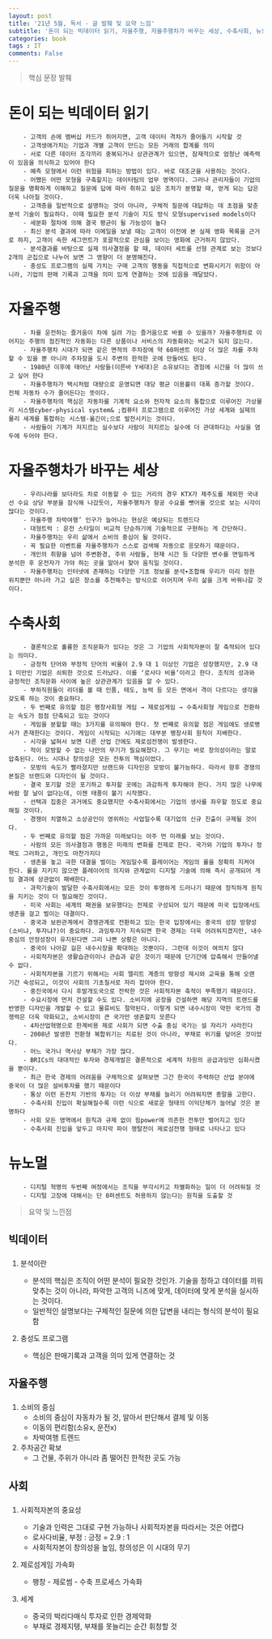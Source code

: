 ```yaml
---
layout: post
title: '21년 5월, 독서 - 글 발췌 및 요약 느낌'
subtitle: '돈이 되는 빅데이터 읽기, 자율주행, 자율주행차가 바꾸는 세상, 수축사회, 뉴노멀'
categories: book
tags : IT
comments: False
---
```


> 핵심 문장 발췌

# 돈이 되는 빅데이터 읽기
		- 고객의 손에 멤버십 카드가 쥐어지면, 고객 데이터 격차가 줄어들기 시작할 것
		- 고객생애가치는 기업과 개별 고객이 만드는 모든 거래의 합계를 의미
		- 서로 다른 데이터 조각끼리 중복되거나 상관관계가 있으면, 잠재적으로 엄청난 예측력이 있음을 의식하고 있어야 한다
		- 예측 모형에서 이런 위험을 피하는 방법이 있다. 바로 대조군을 사용하는 것이다.
		- 어쨌든 어떤 모형을 구축할지는 데이터팀의 업무 영역이다. 그러나 관리자들이 기업의 질문을 명확하게 이해하고 질문에 답에 따라 취하고 싶은 조치가 분명할 때, 얻게 되는 답은 더욱 나아질 것이다.
		- 고객층을 일반적으로 설명하는 것이 아니라, 구체적 질문에 대답하는 데 초점을 맞춘 분석 기술이 필요하다. 이때 필요한 분석 기술이 지도 방식 모형supervised models이다
		- 세분화 절차에 의해 결국 평균이 될 가능성이 높다
		- 최신 분석 결과에 따라 이메일을 보낼 때는 고객이 이전에 본 실제 영화 목록을 근거로 하지, 고객이 속한 세그먼트가 포괄적으로 관심을 보이는 영화에 근거하지 않았다.
		- 분석결과를 바탕으로 실제 의사결정을 할 때, 데이터 세트를 선형 관계로 보는 것보다 2개의 군집으로 나누어 보면 그 영향이 더 분명해진다.
		- 충성도 프로그램의 실제 가치는 구매 고객의 행동을 직접적으로 변화시키기 위함이 아니라, 기업의 판매 기록과 고객을 의미 있게 연결하는 것에 있음을 깨달았다.

# 자율주행
		- 차를 운전하는 즐거움이 차에 실려 가는 즐거움으로 바뀔 수 있을까? 자율주행차로 이어지는 주행의 점진적인 자동화는 다른 상품이나 서비스의 자동화와는 비교가 되지 않는다.
		- 자율주행차 시대가 되면 같은 면적의 주차장에 약 60퍼센트 이상 더 많은 차를 주차할 수 있을 뿐 아니라 주차장을 도시 주변의 한적한 곳에 만들어도 된다.
		- 1980년 이후에 태어난 사람들(이른바 Y세대)은 소유보다는 경험에 시간을 더 많이 쓰고 싶어 한다
		- 자율주행차가 택시처럼 대량으로 운영되면 대당 평균 이용률이 대폭 증가할 것이다. 전체 자동차 수가 줄어든다는 뜻이다.
		- 자율주행차의 핵심은 자동차를 기계적 요소와 전자적 요소의 통합으로 이루어진 가상물리 시스템cyber-physical system& ;컴퓨터 프로그램으로 이루어진 가상 세계와 실제의 물리 세계를 통합하는 시스템-옮긴이;으로 발전시키는 것이다.
		- 사람들이 기계가 저지르는 실수보다 사람이 저지르는 실수에 더 관대하다는 사실을 염두에 두어야 한다.

# 자율주행차가 바꾸는 세상
		- 우리나라를 보더라도 차로 이동할 수 있는 거리의 경우 KTX가 제주도를 제외한 국내선 수요 상당 부분을 잠식해 나갔듯이, 자율주행차가 항공 수요를 뺏어올 것으로 보는 시각이 많다는 것이다.
		- 자율주행 차박여행’ 인구가 늘어나는 현상은 예상되는 트렌드다
		- 대형트럭 : 운전 스타일이 비교적 단순하기에 기술적으로 구현하는 게 간단하다.
		- 자율주행차는 우리 삶에서 소비의 중심이 될 것이다.
		- 꼭 필요한 이벤트를 자율주행차가 스스로 검색해 자동으로 응모하기 때문이다.
		- 개인의 취향을 넘어 주변환경, 주위 사람들, 현재 시간 등 다양한 변수를 면밀하게 분석한 후 운전자가 가야 하는 곳을 알아서 찾아 움직일 것이다.
		- 자율주행차는 인터넷에 존재하는 다양한 기초 정보를 분석∙조합해 우리가 미리 정한 위치뿐만 아니라 가고 싶은 장소를 추천해주는 방식으로 이어지며 우리 삶을 크게 바꿔나갈 것이다.

# 수축사회
		- 결론적으로 훌륭한 조직문화가 있다는 것은 그 기업의 사회적자본이 잘 축적되어 있다는 의미다.
		- 긍정적 단어와 부정적 단어의 비율이 2.9 대 1 이상인 기업은 성장했지만, 2.9 대 1 미만인 기업은 쇠퇴한 것으로 드러났다. 이를 ‘로사다 비율’이라고 한다. 조직의 성과와 긍정적인 조직문화 사이에 높은 상관관계가 있음을 알 수 있다.
		- 부하직원들이 리더를 볼 때 인품, 태도, 능력 등 모든 면에서 격이 다르다는 생각을 갖도록 하는 것이 중요하다.
		- 두 번째로 유의할 점은 팽창사회형 게임 → 제로섬게임 → 수축사회형 게임으로 전환하는 속도가 점점 단축되고 있는 것이다
		- 게임을 분할할 때는 3가지를 유의해야 한다. 첫 번째로 유의할 점은 게임에도 생로병사가 존재한다는 것이다. 게임이 시작되는 시기에는 대부분 팽창사회 원칙이 지배한다.
		- 시각을 넓혀서 보면 다른 산업 간에도 제로섬전쟁이 발생한다.
		- 적이 모방할 수 없는 나만의 무기가 필요해졌다. 그 무기는 바로 창의성이라는 말로 압축된다. 어느 시대나 창의성은 모든 전투의 핵심이었다.
		- 모방의 속도가 빨라졌지만 브랜드와 디자인은 모방이 불가능하다. 따라서 향후 경쟁의 본질은 브랜드와 디자인이 될 것이다.
		- 결국 포기할 것은 포기하고 투자할 곳에는 과감하게 투자해야 한다. 가지 많은 나무에 바람 잘 날이 없다는데, 이젠 태풍이 불기 시작했다.
		- 선택과 집중은 과거에도 중요했지만 수축사회에서는 기업의 생사를 좌우할 정도로 중요해질 것이다.
		- 경쟁이 치열하고 소상공인이 영위하는 사업일수록 대기업의 신규 진출이 규제될 것이다.
		- 두 번째로 유의할 점은 가까운 미래보다는 아주 먼 미래를 보는 것이다.
		- 사람의 모든 의사결정과 행동은 미래의 변화를 전제로 한다. 국가와 기업의 투자나 정책도 그러하고, 개인도 마찬가지다
		- 생존을 놓고 극한 대결을 벌이는 게임일수록 플레이어는 게임의 룰을 정확히 지켜야 한다. 룰을 지키지 않으면 플레이어의 의지와 관계없이 디지털 기술에 의해 즉시 공개되어 게임 결과에 상관없이 패배한다.
		- 과학기술이 발달한 수축사회에서는 모든 것이 투명하게 드러나기 때문에 정직하게 원칙을 지키는 것이 더 필요해진 것이다.
		- 미국 사회는 세계의 패권을 보유했다는 전제로 구성되어 있기 때문에 미국 입장에서도 생존을 걸고 벌이는 대결이다.
		- 중국과 보완관계에서 경쟁관계로 전환하고 있는 한국 입장에서는 중국의 성장 방향성(소비냐, 투자냐?)이 중요하다. 과잉투자가 지속되면 한국 경제는 더욱 어려워지겠지만, 내수 중심의 안정성장이 유지된다면 그리 나쁜 상황은 아니다.
		- 중국이 나아갈 길은 내수시장을 확대하는 것뿐이다. 그런데 이것이 여의치 않다
		- 사회적자본은 생활습관이이나 관습과 같은 것이기 때문에 단기간에 압축해서 만들어낼 수 없다.
		- 사회적자본을 기르기 위해서는 사회 엘리트 계층의 방향성 제시와 교육을 통해 오랜 기간 숙성되고, 이것이 사회의 기초질서로 자리 잡아야 한다.
		- 중진국에서 다시 후발개도국으로 전락한 것은 사회적자본 축적이 부족했기 때문이다.
		- 수요시장에 먼저 건설할 수도 있다. 소비지에 공장을 건설하면 해당 지역의 트렌드를 반영한 디자인을 개발할 수 있고 물류비도 절약된다. 이렇게 되면 내수시장이 약한 국가의 경쟁력은 더욱 약화되고, 소비시장이 큰 국가만 생존할지 모른다
		- 4차산업혁명으로 한계비용 제로 사회가 되면 수출 중심 국가는 설 자리가 사라진다
		- 2008년 발생한 전환형 복합위기는 치료된 것이 아니라, 부채로 위기를 덮어온 것이었다.
		- 어느 국가나 역사상 부채가 가장 많다.
		- BRICs의 대대적인 투자와 경제개발은 결론적으로 세계적 차원의 공급과잉만 심화시켰을 뿐이다.
		- 최근 한국 경제의 어려움을 구체적으로 살펴보면 그간 한국이 주력하던 산업 분야에 중국이 더 많은 설비투자를 했기 때문이다
		- 통상 이런 돈잔치 기반의 투자는 더 이상 부채를 늘리기 어려워지면 종말을 고한다.
		- 수축사회 진입이 확실해질수록 이런 식으로 새로운 형태의 이익단체가 늘어날 것은 분명하다
		- 사회 모든 영역에서 원칙과 규제 없이 힘power에 의존한 전투만 벌어지고 있다
		- 수축사회 진입을 앞두고 마지막 파이 쟁탈전이 제로섬전쟁 형태로 나타나고 있다

# 뉴노멀
		- 디지털 혁명의 두번째 여정에서는 조직을 부각시키고 차별화하는 일이 더 어려워질 것
		- 디지털 고장에 대해서는 단 0퍼센트도 허용하지 않는다는 원칙을 도출할 것


> 요약 및 느낀점

## 빅데이터
### 
1. 분석이란
	- 분석의 핵심은 조직이 어떤 분석이 필요한 것인가. 기술을 정하고 데이터를 끼워 맞추는 것이 아니라, 파악한 고객의 니즈에 맞게,
데이터에 맞게 분석을 실시하는 것이다.
	- 일반적인 설명보다는 구체적인 질문에 의한 답변을 내리는 형식의 분석이 필요함

2. 충성도 프로그램
	- 핵심은 판매기록과 고객을 의미 있게 연결하는 것


## 자율주행
###
1. 소비의 중심
	- 소비의 중심이 자동차가 될 것, 알아서 판단해서 결제 및 이동
	- 이동의 편리함(소유x, 운전x)
	- 차박여행 트렌드
2. 주차공간 확보
	- 그 건물, 주위가 아니라 좀 떨어진 한적한 곳도 가능

## 사회
###
1. 사회적자본의 중요성
	- 기술과 인력은 그대로 구현 가능하나 사회적자본을 따라서는 것은 어렵다
	- 로사다비율, 부정 : 긍정 = 2.9 : 1
	- 사회적자본이 창의성을 높임, 창의성은 이 시대의 무기
2. 제로섬게임 가속화
	- 팽창 - 제로썸 - 수축 프로세스 가속화

3. 세계
	- 중국의 박리다매식 투자로 인한 경제악화
	- 부채로 경제지탱, 부채를 못늘리는 순간 휘청할 것










	